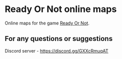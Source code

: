 # Ready Or Not online maps

Online maps for the game [Ready Or Not](https://store.steampowered.com/app/1144200/Ready_or_Not/).

## For any questions or suggestions

Discord server - https://discord.gg/GXXcRmuqAT
